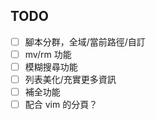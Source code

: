 
## TODO ##
- [ ] 腳本分群，全域/當前路徑/自訂
- [ ] mv/rm 功能
- [ ] 模糊搜尋功能
- [ ] 列表美化/充實更多資訊
- [ ] 補全功能
- [ ] 配合 vim 的分頁？
